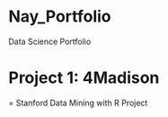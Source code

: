 # Nay_Portfolio
Data Science Portfolio


# Project 1: 4Madison
= Stanford Data Mining with R Project
